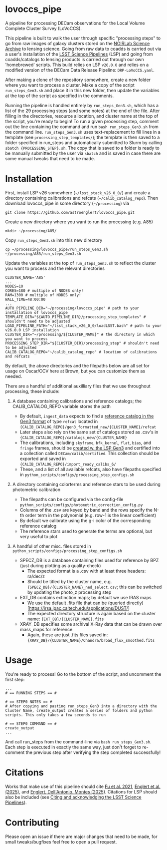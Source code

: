 # lovoccs_pipe

A pipeline for processing DECam observations for the Local Volume Complete Cluster Survey (LoVoCCS).

This pipeline is built to walk the user through specific "processing steps" to go from raw images of galaxy clusters stored on the [NOIRLab Science Archive](https://astroarchive.noirlab.edu/) to lensing science. Going from raw data to coadds is carried out via a user's installation of the [LSST Science Pipelines](https://pipelines.lsst.io/) (LSP) and going from coadds/catalogs to lensing products is carried out through our own 'homebrewed' scripts. This build relies on LSP `v26.0.0` and relies on a modified version of the DECam Data Release Pipeline: `DRP-LoVoCCS.yaml`.

After making a clone of the repository somewhere, create a new folder where you want to process a cluster. Make a copy of the script `run_steps_Gen3.sh` and place it in this new folder, then update the variables at the top of the script as specified in the comments.

Running the pipeline is handled entirely by `run_steps_Gen3.sh`, which has a list of the 29 processing steps (and some notes) at the end of the file. After filling in the directories, resource allocation, and cluster name at the top of the script, you're ready to begin! To run a given processing step, comment out the line containing the command and run `bash run_steps_Gen3.sh` from the command line. `run_steps_Gen3.sh` uses text-replacement to fill lines in a template (see `processing_step_templates/`); the template is then saved to a folder specified in run_steps and automatically submitted to Slurm by calling `sbatch {PROCESSING_STEP}.sh`. The copy that is saved to a folder is ready to be manually submitted by the user via `sbatch` and is saved in case there are some manual tweaks that need to be made.


# Installation 

First, install LSP v26 somewhere (`~/lsst_stack_v26_0_0/`) and create a directory containing calibrations and refcats (`~/calib_catalog_repo`). Then download lovoccs_pipe in some directory (`~/processing`) via

``` git clone https://github.com/astroenglert/lovoccs_pipe.git ```

Create a new directory where you want to run the processing (e.g. A85)

``` mkdir ~/processing/A85/ ```

Copy `run_steps_Gen3.sh` into this new directory

``` cp ~/processing/lovoccs_pipe/run_steps_Gen3.sh ~/processing/A85/run_steps_Gen3.sh ```

Update the variables at the top of `run_steps_Gen3.sh` to reflect the cluster you want to process and the relevant directories

```
CLUSTER_NAME='A85'
...
NODES=10 
CORES=180 # multiple of NODES only!
RAM=1300 # multiple of NODES only!
WALL_TIME=48:00:00 
...
AUTO_PIPELINE_DIR="~/processing/lovoccs_pipe" # path to your installation of lovoccs_pipe
TEMPLATE_DIR="${AUTO_PIPELINE_DIR}/processing_step_templates" # shouldn't need to be adjusted
LOAD_PIPELINE_PATH="~/lsst_stack_v26_0_0/loadLSST.bash" # path to your v26.0.0 LSP installation
CLUSTER_DIR="~/processing/${CLUSTER_NAME}" # the directory in which you want to process
PROCESSING_STEP_DIR="${CLUSTER_DIR}/processing_step" # shouldn't need to be adjusted
CALIB_CATALOG_REPO="~/calib_catalog_repo" # location of calibrations and refcats
```

By default, the above directories and the filepaths below are all set for usage on Oscar/CCV here at Brown, but you can customize them as needed.

There are a handful of additional auxilliary files that we use throughout processing, these include:

1. A database containing calibrations and reference catalogs; the CALIB_CATALOG_REPO variable stores the path
   - By default, `ingest_data` expects to find a [reference catalog in the Gen3 format](https://pipelines.lsst.io/v/v26_0_0/modules/lsst.meas.algorithms/creating-a-reference-catalog.html) of type `refcat` located in `{CALIB_CATALOG_REPO}/gen3_formatted_new/{CLUSTER_NAME}/refcat`
   - Later steps also rely on the same set of catalogs stored as .csv's in `{CALIB_CATALOG_REPO}/catalogs_new/{CLUSTER_NAME}`
   - The calibrations, including `skyframe`, `bfk_kernel`, `flat`, `bias`, and `fringe` frames, should be [created w. the LSP Gen3](https://pipelines.lsst.io/v/v26_0_0/modules/lsst.cp.pipe/constructing-calibrations.html) and certified into a collection called `DECam/calib/certified`. This collection should be exported and saved in `{CALIB_CATALOG_REPO}/import_ready_calibs_6/`
   - These, and a list of all available refcats, also have filepaths specified in `python_scripts/configs/processing_step_configs.sh`

2. A directory containing colorterms and reference stars to be used during photometric calibration
   - The filepaths can be configured via the config-file `python_scripts/configs/photometric_correction_config.py`
   - Columns of the .csv are keyed by band and the rows specify the N-th order term in the polynomial (e.g. row-1 is the linear coefficient)
   - By default we calibrate using the g-i color of the corresponding reference catalog
   - The reference stars used to generate the terms are optional, but very useful to plot

3. A handful of other misc. files stored in `python_scripts/configs/processing_step_configs.sh`
   - SPECZ_DB is a database containing files used for reference by BPZ (just during plotting as a quality-check)
      - The expected format is a .csv with at least three headers: ra/dec/z
      - Should be titled by the cluster name, e.g. `{SPECZ_DB}/{CLUSTER_NAME}_ned_select.csv`; this can be switched by updating the photo_z processing step
   - EXT_DB contains extinction maps; by default we use IRAS maps
      - We use the default .fits file that can be (queried directly)[https://irsa.ipac.caltech.edu/applications/DUST/]
      - The expected directory structure is again based on the cluster name: `{EXT_DB}/{CLUSTER_NAME}.fits`
   - XRAY_DB specifies some archival X-Ray data that can be drawn over mass_maps for reference
      - Again, these are just .fits files saved in: `{XRAY_DB}/{CLUSTER_NAME}/Chandra/broad_flux_smoothed.fits`


# Usage

You're ready to process! Go to the bottom of the script, and uncomment the first step:

```
...
# == RUNNING STEPS == #

# == STEP0 NOTES == # 
# After copying and pasting run_steps_Gen3 into a directory with the Cluster Name, create_output creates a series of folders and python scripts. This only takes a few seconds to run

# == STEP0 COMMAND == #
create_output
...
```

And call run_steps from the command-line via `bash run_steps_Gen3.sh`. Each step is executed in exactly the same way, just don't forget to re-comment the previous step after verifying the step completed successfully!


# Citations
Works that make use of this pipeline should cite [Fu et al. 2021](https://doi.org/10.3847/1538-4357/ac68e8), [Englert et al. (2025)](https://ui.adsabs.harvard.edu/abs/2025AAS...24541207E/abstract), and [Englert, Dell'Antonio, Montes (2025)](https://ui.adsabs.harvard.edu/abs/2025arXiv250523551E/abstract). Citations for LSP should also be included (see [Citing and acknowledging the LSST Science Pipelines](https://pipelines.lsst.io/#citing-and-acknowledging-the-lsst-science-pipelines)).


# Contributing

Please open an issue if there are major changes that need to be made, for small tweaks/bugfixes feel free to open a pull request.
